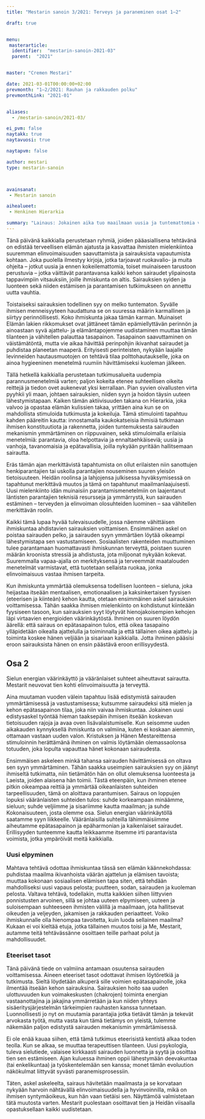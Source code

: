 ```yaml
---
title: "Mestarin sanoin 3/2021: Terveys ja paraneminen osat 1–2"

draft: true


menu:
 masterarticle:
  identifier:  "mestarin-sanoin-2021-03"
  parent:  "2021"


master: "Cremen Mestari"

date: 2021-03-01T00:00:00+02:00
prevmonth: "1–2/2021: Rauhan ja rakkauden polku"
prevmonthLink: "2021-01"


aliases:
  - /mestarin-sanoin/2021-03/

ei_pvm: false
naytakk: true
naytavuosi: true

naytapvm: false

author: mestari
type: mestarin-sanoin



avainsanat:
 - Mestarin sanoin

aihealueet:
 - Henkinen Hierarkia

summary: "Lainaus: Jokainen aika tuo maailmaan uusia ja tuntemattomia voimia, jotka pikku hiljaa vaikuttavat ihmisiin ja aikaansaavat vastineen. Näin on tänään, kun ihmiset hakevat hämärässä uuden ajan energioiden vaatimaa suuntaa."
---
```

Tänä päivänä kaikkialla perustetaan ryhmiä, joiden pääasiallisena tehtävänä on edistää terveellisen elämän ajatusta ja kasvattaa ihmisten mielenkiintoa suuremman elinvoimaisuuden saavuttamista ja sairauksista vapautumista kohtaan. Joka puolella ilmestyy kirjoja, jotka tarjoavat ruokavalio- ja muita ohjeita &#8211; jotkut uusia ja ennen kokeilemattomia, toiset muinaiseen tarustoon perustuvia &#8211; jotka väittävät parantavansa kaikki kehon sairaudet ylipainosta tappavimpiin vitsauksiin, joille ihmiskunta on altis. Sairauksien syiden ja luonteen sekä niiden estämisen ja parantamisen tutkimukseen on annettu uutta vauhtia.

Toistaiseksi sairauksien todellinen syy on melko tuntematon. Syvälle ihmisen menneisyyteen haudattuna se on suuressa määrin karmallinen ja siirtyy perinnöllisesti. Koko ihmiskunta jakaa tämän karman. Muinaiset Elämän lakien rikkomukset ovat jättäneet tämän epämiellyttävän perinnön ja ainoastaan syvä ajattelu- ja elämäntapojemme uudistaminen muuttaa tämän tilanteen ja vähitellen palauttaa tasapainon. Tasapainon saavuttaminen on väistämätöntä, mutta vie aikaa hävittää perinpohjin ikivanhat sairaudet ja puhdistaa planeetan maaperä. Erityisesti perinteisten, nykyään laajalle levinneiden hautausmuotojen on tehtävä tilaa polttohautaukselle, joka on ainoa hygieeninen menetelmä ruumiin hävittämiseksi kuoleman jälkeen.

Tällä hetkellä kaikkialla perustetaan tutkimusalueita uudempia parannusmenetelmiä varten; paljon kokeita etenee suhteellisen oikeita reittejä ja tiedon ovet aukenevat yksi kerrallaan. Pian syvien oivallusten virta pyyhkii yli maan, johtaen sairauksien, niiden syyn ja hoidon täysin uuteen lähestymistapaan. Kaiken tämän aktiivisuuden takana on Hierarkia, joka valvoo ja opastaa elämän kulissien takaa, yrittäen aina kun se on mahdollista stimuloida tutkimusta ja kokeiluja. Tämä stimulointi tapahtuu kahden pääreitin kautta: innostamalla kaukokatseisia ihmisiä tutkimaan ihmisen konstituutiota ja rakennetta, joiden tuntemuksesta sairauden mekanismin ymmärtäminen on riippuvainen, sekä stimuloimalla erilaisia menetelmiä: parantavia, oloa helpottavia ja ennaltaehkäiseviä; uusia ja vanhoja, tavanomaisia ja epätavallisia, joilla nykyään pyritään hallitsemaan sairautta.

Eräs tämän ajan merkittävistä tapahtumista on ollut erilaisten niin sanottujen henkiparantajien tai uskolla parantajien nouseminen suuren yleisön tietoisuuteen. Heidän roolinsa ja lahjojensa julkisessa hyväksymisessä on tapahtunut merkittävä muutos ja tämä on tapahtunut maailmanlaajuisesti. Uusi mielenkiinto idän muinaisiin parantamismenetelmiin on laajentanut läntisten parantajien teknisiä resursseja ja ymmärrystä, kun sairauden estäminen &#8211; terveyden ja elinvoiman olosuhteiden luominen &#8211; saa vähitellen merkittävän roolin.

Kaikki tämä lupaa hyvää tulevaisuudelle, jossa näemme vähittäisen ihmiskuntaa ahdistavien sairauksien voittamisen. Ensimmäinen askel on poistaa sairauden pelko, ja sairauden syyn ymmärtäen löytää oikeampi lähestymistapa sen vastustamiseen. Sosiaalisten rakenteiden muuttuminen tulee parantamaan huomattavasti ihmiskunnan terveyttä, poistaen suuren määrän kroonista stressiä ja ahdistusta, jota miljoonat nykyään kokevat. Suuremmalla vapaa-ajalla on merkityksensä ja terveemmät maatalouden menetelmät varmistavat, että tuotetaan sellaista ruokaa, jonka elinvoimaisuus vastaa ihmisen tarpeita.

Kun ihmiskunta ymmärtää olemuksensa todellisen luonteen &#8211; sieluna, joka heijastaa itseään mentaalisen, emotionaalisen ja kaksinkertaisen fyysisen (eteerisen ja kiinteän) kehon kautta, otetaan ensimmäinen askel sairauksien voittamisessa. Tähän saakka ihmisen mielenkiinto on kohdistunut kiinteään fyysiseen tasoon, kun sairauksien syyt löytyvät hienojakoisempien kehojen läpi virtaavien energioiden väärinkäytöstä. Ihminen on suuren löydön äärellä: että sairaus on epätasapainon tulos, että oikea tasapaino ylläpidetään oikealla ajattelulla ja toiminnalla ja että tällainen oikea ajattelu ja toiminta koskee hänen veljiään ja sisariaan kaikkialla. Jotta ihminen pääsisi eroon sairauksista hänen on ensin päästävä eroon erillisyydestä.

## Osa 2

Sielun energian väärinkäyttö ja vääränlaiset suhteet aiheuttavat sairautta. Mestarit neuvovat tien kohti elinvoimaisuutta ja terveyttä.

Aina muutaman vuoden välein tapahtuu lisää edistymistä sairauden ymmärtämisessä ja vastustamisessa; kutsumme sairaudeksi sitä mielen ja kehon epätasapainon tilaa, joka niin vaivaa ihmiskuntaa. Jokainen uusi edistysaskel työntää hieman taaksepäin ihmisen itseään koskevan tietoisuuden rajoja ja avaa oven lisävalaistumiselle. Kun seisomme uuden aikakauden kynnyksellä ihmiskunta on valmiina, kuten ei koskaan aiemmin, ottamaan vastaan uuden valon. Kristuksen ja Hänen Mestareittensa stimuloinnin herättämänä ihminen on valmis löytämään olemassaolonsa totuuden, joka lopulta vapauttaa hänet kokonaan sairaudesta.

Ensimmäisen askeleen minkä tahansa sairauden hävittämisessä on oltava sen syyn ymmärtäminen. Tähän saakka useimpien sairauksien syy on jäänyt ihmiseltä tutkimatta, niin tietämätön hän on ollut olemuksensa luonteesta ja Laeista, joiden alaisena hän toimii. Tästä eteenpäin, kun ihminen etenee pitkin oikeampaa reittiä ja ymmärtää oikeanlaisten suhteiden tarpeellisuuden, tämä on aloittava parantumisen. Sairaus on loppujen lopuksi vääränlaisten suhteiden tulos: suhde korkeampaan minäämme, sieluun; suhde veljiimme ja sisariimme kautta maailman; ja suhde Kokonaisuuteen, josta olemme osa. Sielun energian väärinkäytöllä saatamme syyn liikkeelle. Vääränlaisilla suhteilla lähimmäisiimme aiheutamme epätasapainon ja epäharmonian ja kaikenlaiset sairaudet. Erillisyyden tunteemme kautta leikkaamme itsemme irti parantavista voimista, jotka ympäröivät meitä kaikkialla.

### Uusi elpyminen

Mahtava tehtävä odottaa ihmiskuntaa tässä sen elämän käännekohdassa: puhdistaa maailma ikivanhoista väärän ajattelun ja elämisen tavoista; muuttaa kokonaan sosiaalisen elämisen tapa siten, että tehdään mahdolliseksi uusi vapaus pelosta; puutteen, sodan, sairauden ja kuoleman pelosta. Valtava tehtävä, todellakin, mutta kaikkien siihen liittyvien ponnistusten arvoinen, sillä se johtaa uuteen elpymiseen, uuteen ja suloisempaan suhteeseen ihmisten välillä ja maailmaan, jota hallitsevat oikeuden ja veljeyden, jakamisen ja rakkauden periaatteet. Voiko ihmiskunnalle olla hienompaa tavoitetta, kuin luoda sellainen maailma? Kukaan ei voi kieltää etuja, jotka tällainen muutos toisi ja Me, Mestarit, autamme teitä tehtävässänne osoittaen teille parhaat polut ja mahdollisuudet.

### Eteeriset tasot

Tänä päivänä tiede on valmiina antamaan osuutensa sairauden voittamisessa. Aineen eteeriset tasot odottavat ihmisen löytöretkiä ja tutkimusta. Sieltä löydetään alkuperä sille voimien epätasapainolle, joka ilmentää itseään kehon sairauksina. Sairauksien hoito saa uuden ulottuvuuden kun voimakeskusten (chakrojen) toiminta energian vastaanottajina ja jakajina ymmärretään ja kun niiden yhteys sisäeritysjärjestelmän tärkeimpien rauhasten kanssa tunnetaan. Luonnollisesti jo nyt on muutamia parantajia jotka tietävät tämän ja tekevät arvokasta työtä, mutta vasta kun tämä tietämys on yleistä, tulemme näkemään paljon edistystä sairauden mekanismin ymmärtämisessä.

Ei ole enää kauaa siihen, että tämä tutkimus eteerisistä kentistä alkaa toden teolla. Kun se alkaa, se muuttaa terapeuttisen tilanteen. Uusi psykologia, tuleva sielutiede, valaisee kirkkaasti sairauden luonnetta ja syytä ja osoittaa tien sen estämiseen. Ajan kuluessa ihminen oppii lähestymään deevakuntaa (tai enkelikuntaa) ja työskentelemään sen kanssa; monet tämän evoluution näkökulmat liittyvät syvästi paranemisprosessiin.

Täten, askel askeleelta, sairaus hävitetään maailmasta ja se korvataan nykyään harvoin nähtävällä elinvoimaisuudella ja hyvinvoinnilla, mikä on ihmisen syntymäoikeus, kun hän vaan tietäisi sen. Näyttämöä valmistetaan tätä muutosta varten. Mestarit puolestaan osoittavat tien ja Heidän viisaalla opastuksellaan kaikki uudistetaan.



